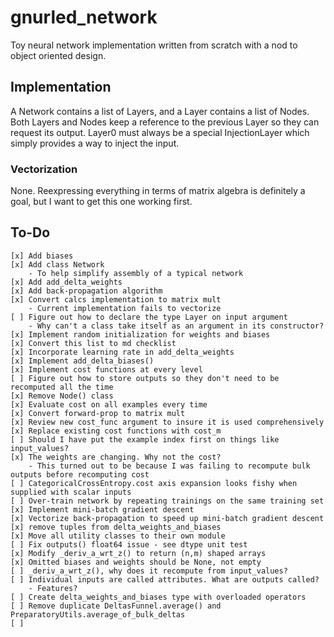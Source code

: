 # gnurled_network

Toy neural network implementation written from scratch with a nod to object 
oriented design.

## Implementation

A Network contains a list of Layers, and a Layer contains a list of Nodes. Both
Layers and Nodes keep a reference to the previous Layer so they can request its
output. Layer0 must always be a special InjectionLayer which simply provides a
way to inject the input.

### Vectorization

None. Reexpressing everything in terms of matrix algebra is definitely a goal, but I 
want to get this one working first.

## To-Do

    [x] Add biases
    [x] Add class Network
        - To help simplify assembly of a typical network
    [x] Add add_delta_weights
    [x] Add back-propagation algorithm
    [x] Convert calcs implementation to matrix mult
        - Current implementation fails to vectorize
    [ ] Figure out how to declare the type Layer on input argument
        - Why can't a class take itself as an argument in its constructor?
    [x] Implement random initialization for weights and biases
    [x] Convert this list to md checklist
    [x] Incorporate learning rate in add_delta_weights
    [x] Implement add_delta_biases()
    [x] Implement cost functions at every level
    [ ] Figure out how to store outputs so they don't need to be recomputed all the time
    [x] Remove Node() class
    [x] Evaluate cost on all examples every time
    [x] Convert forward-prop to matrix mult
    [x] Review new cost_func argument to insure it is used comprehensively
    [x] Replace existing cost functions with cost_m
    [ ] Should I have put the example index first on things like input_values?
    [x] The weights are changing. Why not the cost?
        - This turned out to be because I was failing to recompute bulk outputs before recomputing cost
    [ ] CategoricalCrossEntropy.cost axis expansion looks fishy when supplied with scalar inputs
    [ ] Over-train network by repeating trainings on the same training set
    [x] Implement mini-batch gradient descent
    [x] Vectorize back-propagation to speed up mini-batch gradient descent
    [x] remove tuples from delta_weights_and_biases
    [x] Move all utility classes to their own module
    [ ] Fix outputs() float64 issue - see dtype unit test 
    [x] Modify _deriv_a_wrt_z() to return (n,m) shaped arrays
    [x] Omitted biases and weights should be None, not empty
    [ ] _deriv_a_wrt_z(), why does it recompute from input_values?
    [ ] Individual inputs are called attributes. What are outputs called?
        - Features?
    [ ] Create delta_weights_and_biases type with overloaded operators
    [ ] Remove duplicate DeltasFunnel.average() and PreparatoryUtils.average_of_bulk_deltas
    [ ] 
